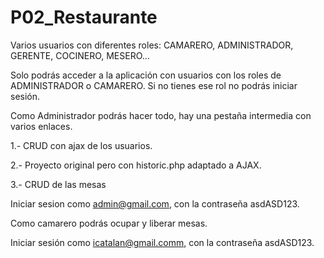 # P02_Restaurante
Varios usuarios con diferentes roles: CAMARERO, ADMINISTRADOR, GERENTE, COCINERO, MESERO...


Solo podrás acceder a la aplicación con usuarios con los roles de ADMINISTRADOR o CAMARERO. Si no tienes ese rol no podrás iniciar sesión.


Como Administrador podrás hacer todo, hay una pestaña intermedia con varios enlaces.

1.- CRUD con ajax de los usuarios.

2.- Proyecto original pero con historic.php adaptado a AJAX.

3.- CRUD de las mesas


Iniciar sesion como admin@gmail.com, con la contraseña asdASD123.

Como camarero podrás ocupar y liberar mesas.

Iniciar sesión como icatalan@gmail.comm, con la contraseña asdASD123.

